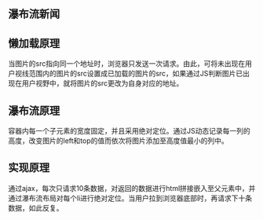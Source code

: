 ## 瀑布流新闻

## 懒加载原理
当图片的src指向同一个地址时，浏览器只发送一次请求。由此，可将未出现在用户视线范围内的图片的src设置成已加载的图片的src，如果通过JS判断图片已出现在用户视野中，就将图片的src更改为自身对应的地址。
## 瀑布流原理
容器内每一个子元素的宽度固定，并且采用绝对定位。通过JS动态记录每一列的高度，改变图片的left和top的值而依次将图片添加至高度值最小的列中。
## 实现原理
通过ajax，每次只请求10条数据，对返回的数据进行html拼接嵌入至父元素中，并通过瀑布流布局对每个li进行绝对定位。当用户拉到浏览器底部时，再请求下十条数据，如此反复。